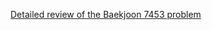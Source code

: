 [Detailed review of the Baekjoon 7453 problem](https://choicube84.github.io/study/2024/06/18/baekjoon_7453.html)
